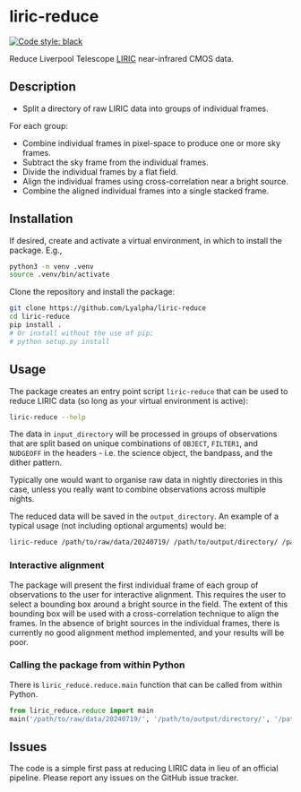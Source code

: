 # liric-reduce

[![Code style: black](https://img.shields.io/badge/code%20style-black-000000.svg)](https://github.com/psf/black)

Reduce Liverpool Telescope [LIRIC](https://telescope.livjm.ac.uk/TelInst/Inst/LIRIC/) near-infrared CMOS data.

## Description

* Split a directory of raw LIRIC data into groups of individual frames.

For each group:
* Combine individual frames in pixel-space to produce one or more sky frames.
* Subtract the sky frame from the individual frames.
* Divide the individual frames by a flat field.
* Align the individual frames using cross-correlation near a bright source.
* Combine the aligned individual frames into a single stacked frame.

## Installation

If desired, create and activate a virtual environment, in which to install the package. E.g.,
```bash
python3 -m venv .venv
source .venv/bin/activate
```

Clone the repository and install the package:
```bash
git clone https://github.com/Lyalpha/liric-reduce
cd liric-reduce
pip install .
# Or install without the use of pip:
# python setup.py install
```

## Usage

The package creates an entry point script `liric-reduce` that can be used to reduce LIRIC data (so long as your virtual 
environment is active):

```bash
liric-reduce --help
```

The data in `input_directory` will be processed in groups of observations that are split based on unique combinations
of `OBJECT`, `FILTER1`, and `NUDGEOFF` in the headers - i.e. the science object, the bandpass, and the dither pattern.

Typically one would want to organise raw data in nightly directories in this case, unless you really want to combine
observations across multiple nights.

The reduced data will be saved in the `output_directory`. An example of a typical usage (not including optional 
arguments) would be:

```bash
liric-reduce /path/to/raw/data/20240719/ /path/to/output/directory/ /path/to/flat_j.fits /path/to/flat_h.fits
```

### Interactive alignment

The package will present the first individual frame of each group of observations to the user for interactive alignment.
This requires the user to select a bounding box around a bright source in the field. The extent of this bounding box
will be used with a cross-correlation technique to align the frames. In the absence of bright sources in the individual
frames, there is currently no good alignment method implemented, and your results will be poor.

### Calling the package from within Python

There is `liric_reduce.reduce.main` function that can be called from within Python.

```python
from liric_reduce.reduce import main
main('/path/to/raw/data/20240719/', '/path/to/output/directory/', '/path/to/flat_j.fits', '/path/to/flat_h.fits')
```

## Issues

The code is a simple first pass at reducing LIRIC data in lieu of an official pipeline. Please report any issues on 
the GitHub issue tracker.